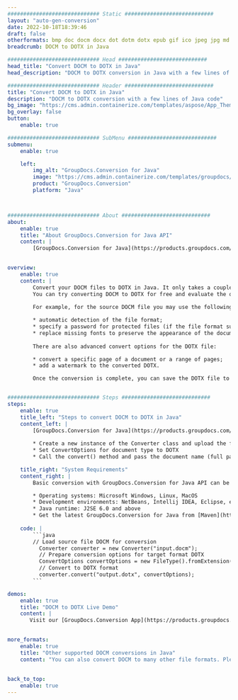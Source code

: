 ```yaml
---
############################# Static ############################
layout: "auto-gen-conversion"
date: 2022-10-18T18:39:46
draft: false
otherformats: bmp doc docm docx dot dotm dotx epub gif ico jpeg jpg md odt ott pdf png psd rtf tex tif tiff txt xps
breadcrumb: DOCM to DOTX in Java

############################# Head ############################
head_title: "Convert DOCM to DOTX in Java"
head_description: "DOCM to DOTX conversion in Java with a few lines of code. Convert over 160 file formats using the GroupDocs document conversion API for Java"

############################# Header ############################
title: "Convert DOCM to DOTX in Java"
description: "DOCM to DOTX conversion with a few lines of Java code"
bg_image: "https://cms.admin.containerize.com/templates/aspose/App_Themes/V3/images/bg/header1.png"
bg_overlay: false
button:
    enable: true

############################# SubMenu ############################
submenu:
    enable: true

    left:
        img_alt: "GroupDocs.Conversion for Java"
        image: "https://cms.admin.containerize.com/templates/groupdocs/images/product-logos/90x90-noborder/groupdocs-conversion-java.png"
        product: "GroupDocs.Conversion"
        platform: "Java"



############################# About ############################
about:
    enable: true
    title: "About GroupDocs.Conversion for Java API"
    content: |
        [GroupDocs.Conversion for Java](https://products.groupdocs.com/conversion/java/) is an advanced file format conversion API for converting between popular image and document formats such as Microsoft Office, OpenDocument, PDF, HTML, email, CAD. and much more with just a few lines of code. The native API automatically detects the formats of the original documents and offers many options for customizing the converted documents. Along with the function of extracting information from a document, it also supports caching of the conversion results to the local disk by default. However, any type of cache storage can be supported by implementing the appropriate interfaces - Amazon S3, Dropbox, Google Drive, Windows Azure, Reddis, or any others.
    

overview:
    enable: true
    content: |
        Convert your DOCM files to DOTX in Java. It only takes a couple of lines of Java code on any platform of your choice, such as Windows, Linux, macOS.
        You can try converting DOCM to DOTX for free and evaluate the quality of the conversion results. Along with simple file conversion scripts, you can try more sophisticated options for loading the DOCM source file and storing the DOTX output. 
        
        For example, for the source DOCM file you may use the following load options:

        * automatic detection of the file format;
        * specify a password for protected files (if the file format supports it);
        * replace missing fonts to preserve the appearance of the document.
        
        There are also advanced convert options for the DOTX file:

        * convert a specific page of a document or a range of pages;
        * add a watermark to the converted DOTX.

        Once the conversion is complete, you can save the DOTX file to your local file path or to any third party storage such as FTP, Amazon S3, Google Drive, Dropbox etc. Please note - to convert DOCM to DOTX, you do not need to install any additional software, such as MS Office, Open Office, Adobe Acrobat Reader etc.


############################# Steps ############################
steps:
    enable: true
    title_left: "Steps to convert DOCM to DOTX in Java"
    content_left: |
        [GroupDocs.Conversion for Java](https://products.groupdocs.com/conversion/java/) allows developers to easily convert DOCM file to DOTX with a few lines of code.
        
        * Create a new instance of the Converter class and upload the file DOCM with the full path
        * Set ConvertOptions for document type to DOTX
        * Call the convert() method and pass the document name (full path) and format (DOTX) as a parameter

    title_right: "System Requirements"
    content_right: |
        Basic conversion with GroupDocs.Conversion for Java API can be done with just a few lines of code. Our APIs are supported on all major platforms and operating systems. Before executing the code below, make sure you have the following prerequisites installed on your system.

        * Operating systems: Microsoft Windows, Linux, MacOS
        * Development environments: NetBeans, Intellij IDEA, Eclipse, etc.
        * Java runtime: J2SE 6.0 and above
        * Get the latest GroupDocs.Conversion for Java from [Maven](https://repository.groupdocs.com/webapp/#/artifacts/browse/tree/General/repo/com/groupdocs/groupdocs-conversion)
         
    code: |
        ```java    
        // Load source file DOCM for conversion
          Converter converter = new Converter("input.docm");
          // Prepare conversion options for target format DOTX
          ConvertOptions convertOptions = new FileType().fromExtension("dotx").getConvertOptions();
          // Convert to DOTX format
          converter.convert("output.dotx", convertOptions);
        ```

demos:
    enable: true
    title: "DOCM to DOTX Live Demo"
    content: |
       Visit our [GroupDocs.Conversion App](https://products.groupdocs.app/conversion/family) website and try DOCM to DOTX conversion now. The free demo has the following benefits
          

more_formats:
    enable: true
    title: "Other supported DOCM conversions in Java"
    content: "You can also convert DOCM to many other file formats. Please see the list below."
       
       
back_to_top:
    enable: true
---
```

